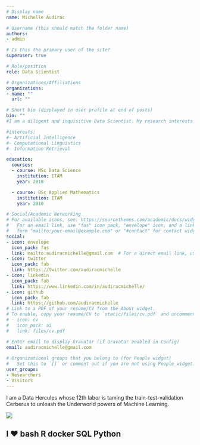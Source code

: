 ```yaml
---
# Display name
name: Michelle Audirac

# Username (this should match the folder name)
authors:
- admin

# Is this the primary user of the site?
superuser: true

# Role/position
role: Data Scientist

# Organizations/Affiliations
organizations:
- name: ""
  url: ""

# Short bio (displayed in user profile at end of posts)
bio: "" 
#I am a diligent and inquisitive Data Scientist. My research interests include distributed robotics, mobile computing and programmable matter.

#interests:
#- Artificial Intelligence
#- Computational Linguistics
#- Information Retrieval

education:
  courses:
  - course: MSc Data Science
    institution: ITAM
    year: 2018

  - course: BSc Applied Mathematics
    institution: ITAM
    year: 2010

# Social/Academic Networking
# For available icons, see: https://sourcethemes.com/academic/docs/widgets/#icons
#   For an email link, use "fas" icon pack, "envelope" icon, and a link in the
#   form "mailto:your-email@example.com" or "#contact" for contact widget.
social:
- icon: envelope
  icon_pack: fas
  link: mailto:audiracmichelle@gmail.com  # For a direct email link, use "mailto:test@example.org".
- icon: twitter
  icon_pack: fab
  link: https://twitter.com/audiracmichelle
- icon: linkedin
  icon_pack: fab
  link: https://www.linkedin.com/in/audiracmichelle/
- icon: github
  icon_pack: fab
  link: https://github.com/audiracmichelle
# Link to a PDF of your resume/CV from the About widget.
# To enable, copy your resume/CV to `static/files/cv.pdf` and uncomment the lines below.  
# - icon: cv
#   icon_pack: ai
#   link: files/cv.pdf

# Enter email to display Gravatar (if Gravatar enabled in Config)
email: audiracmichelle@gmail.com
  
# Organizational groups that you belong to (for People widget)
#   Set this to `[]` or comment out if you are not using People widget.  
user_groups:
- Researchers
- Visitors
---
```


I am a Data Hercules whose 12th labor is taming the train-test-validation Cerberus to unleash the Underworld powers of Machine Learning.

![](/img/cerberus.png)

## I ♥ bash R docker SQL Python
